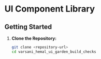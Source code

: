 # UI Component Library

## Getting Started

1. **Clone the Repository:**
   ```bash
   git clone <repository-url>
   cd varsani_hemal_ui_garden_build_checks
   ```
